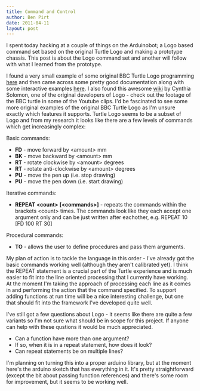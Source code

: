 ```yaml
---
title: Command and Control
author: Ben Pirt
date: 2011-04-11
layout: post
---
```


I spent today hacking at a couple of things on the Arduinobot; a Logo based command set based on the original Turtle Logo and making a prototype chassis. This post is about the Logo command set and another will follow with what I learned from the prototype.

I found a very small example of some original BBC Turtle Logo programming [here](http://www.classicacorn.freeuk.com/8bit_focus/logo/logo.html) and then came across some pretty good documentation along with some interactive examples [here](http://www.bfoit.org/itp/Preface.html). I also found this awesome [wiki](https://logothings.wikispaces.com/) by Cynthia Solomon, one of the original developers of Logo - check out the footage of the BBC turtle in some of the Youtube clips. I'd be fascinated to see some more original examples of the original BBC Turtle Logo as I'm unsure exactly which features it supports. Turtle Logo seems to be a subset of Logo and from my research it looks like there are a few levels of commands which get increasingly complex:

Basic commands:

  * **FD** <amount> - move forward by \<amount> mm
  * **BK** <amount> - move backward by \<amount> mm
  * **RT** <amount> - rotate clockwise by \<amount> degrees
  * **RT** <amount> - rotate anti-clockwise by \<amount> degrees
  * **PU** - move the pen up (i.e. stop drawing)
  * **PU** - move the pen down (i.e. start drawing)
 
Iterative commands:

  * **REPEAT \<count> [\<commands>]** - repeats the commands within the brackets \<count> times. The commands look like they each accept one argument only and can be just written after eachother, e.g. REPEAT 10 [FD 100 RT 30]
 
Procedural commands:

  * **TO** - allows the user to define procedures and pass them arguments.

My plan of action is to tackle the language in this order - I've already got the basic commands working well (although they aren't calibrated yet). I think the REPEAT statement is a crucial part of the Turtle experience and is much easier to fit into the line oriented processing that I currently have working. At the moment I'm taking the approach of processing each line as it comes in and performing the action that the command specified. To support adding functions at run time will be a nice interesting challenge, but one that should fit into the framework I've developed quite well.

I've still got a few questions about Logo - it seems like there are quite a few variants so I'm not sure what should be in scope for this project. If anyone can help with these qustions it would be much appreciated.

  * Can a function have more than one argument?
  * If so, when it is in a repeat statement, how does it look?
  * Can repeat statements be on multiple lines?

I'm planning on turning this into a proper arduino library, but at the moment here's the arduino sketch that has everything in it. It's pretty straightforward (except the bit about passing function references) and there's some room for improvement, but it seems to be working well.

<script src="https://gist.github.com/913815.js"> </script>

